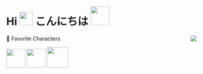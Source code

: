 # Hi <img src="https://github.com/TheDudeThatCode/TheDudeThatCode/blob/master/Assets/Hi.gif" width="35px"> こんにちは <img src="https://c.tenor.com/twfR7wm9zs4AAAAi/mafumafu-cute.gif" width="50px"> 
<img align='right' src = "https://github-readme-stats.vercel.app/api/top-langs/?username=adjii&layout=compact">

📜 Favorite Characters

<img src="https://i.pinimg.com/564x/f2/55/65/f2556524159c17b7b4498d5534ec06de.jpg" width="50px"> <img src="https://i.pinimg.com/564x/81/a2/9e/81a29ed5c477634b9355cea806f32e0a.jpg" width="50px"> <img src="https://i.pinimg.com/564x/09/d8/46/09d846defa1c9e03afe5bc5b9013fb74.jpg" width="55.5px">



<!---
adjii/adjii is a ✨ special ✨ repository because its `README.md` (this file) appears on your GitHub profile.
You can click the Preview link to take a look at your changes.
--->
